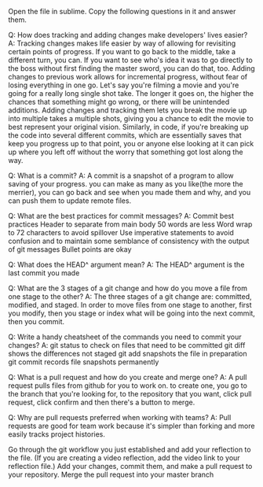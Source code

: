 Open the file in sublime. Copy the following questions in it and answer them.

Q: How does tracking and adding changes make developers' lives easier?
A: Tracking changes makes life easier by way of allowing for revisiting certain points of progress. If you want to go back to the middle, take a different turn, you can. If you want to see who's idea it was to go directly to the boss without first finding the master sword, you can do that, too. Adding changes to previous work allows for incremental progress, without fear of losing everything in one go. Let's say you're filming a movie and you're going for a really long single shot take. The longer it goes on, the higher the chances that something might go wrong, or there will be unintended additions. Adding changes and tracking them lets you break the movie up into multiple takes a multiple shots, giving you a chance to edit the movie to best represent your original vision. Similarly, in code, if you're breaking up the code into several different commits, which are essentially saves that keep you progress up to that point, you or anyone else looking at it can pick up where you left off without the worry that something got lost along the way.

Q: What is a commit?
A: A commit is a snapshot of a program to allow saving of your progress. you can make as many as you like(the more the merrier), you can go back and see when you made them and why, and you can push them to update remote files.

Q: What are the best practices for commit messages?
A: Commit best practices 
Header to separate from main body
50 words are less
Word wrap to 72 characters to avoid spillover
Use imperative statements to avoid confusion and to maintain some semblance of consistency with the output of git messages 
Bullet points are okay

Q: What does the HEAD^ argument mean?
A: The HEAD^ argument is the last commit you made

Q: What are the 3 stages of a git change and how do you move a file from one stage to the other?
A: The three stages of a git change are: committed, modified, and staged.
In order to move files from one stage to another, first you modify, then you stage or index what will be going into the next commit, then you commit. 

Q: Write a handy cheatsheet of the commands you need to commit your changes?
A: git status to check on files that need to be committed
git diff shows the differences not staged
git add snapshots the file in preparation 
git commit records file snapshots permanently

Q: What is a pull request and how do you create and merge one?
A: A pull request pulls files from github for you to work on. to create one, you go to the branch that you're looking for, to the repository that you want, click pull request, click confirm and then there's a button to merge. 

Q: Why are pull requests preferred when working with teams?
A: Pull requests are good for team work because it's simpler than forking and more easily tracks project histories.  


Go through the git workflow you just established and add your reflection to the file. (If you are creating a video reflection, add the video link to your reflection file.)
Add your changes, commit them, and make a pull request to your repository.
Merge the pull request into your master branch